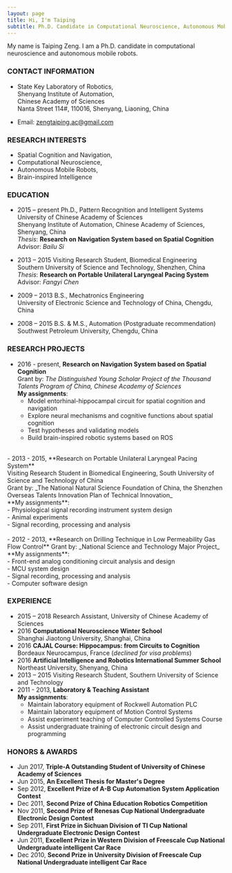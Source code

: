 ```yaml
---
layout: page
title: Hi, I'm Taiping
subtitle: Ph.D. Candidate in Computational Neuroscience, Autonomous Mobile Robots
---
```


My name is Taiping Zeng. I am a Ph.D. candidate in computational neuroscience and autonomous mobile robots. 

### CONTACT INFORMATION

- State Key Laboratory of Robotics, <br />
Shenyang Institute of Automation, <br />
Chinese Academy of Sciences <br />
Nanta Street 114#, 110016, Shenyang, Liaoning, China
<!--Mobile: +86 186 1719 6955-->
- Email: zengtaiping.ac@gmail.com

### RESEARCH INTERESTS
- Spatial Cognition and Navigation,
- Computational Neuroscience,
- Autonomous Mobile Robots,
- Brain-inspired Intelligence

### EDUCATION

- 2015 – present Ph.D., Pattern Recognition and Intelligent Systems <br />
University of Chinese Academy of Sciences <br >
Shenyang Institute of Automation, Chinese Academy of Sciences, Shenyang, China <br />
_Thesis_: **Research on Navigation System based on Spatial Cognition**  <br />
Advisor: _Bailu Si_ <br />

- 2013 – 2015 Visiting Research Student, Biomedical Engineering <br />
Southern University of Science and Technology, Shenzhen, China <br />
_Thesis_: **Research on Portable Unilateral Laryngeal Pacing System** <br />
Advisor: _Fangyi Chen_ <br />

- 2009 – 2013 B.S., Mechatronics Engineering <br />
University of Electronic Science and Technology of China, Chengdu, China<br />

- 2008 – 2015 B.S. & M.S., Automation (Postgraduate recommendation)<br /> 
Southwest Petroleum University, Chengdu, China <br />

### RESEARCH PROJECTS                                        
- 2016 - present, **Research on Navigation System based on Spatial Cognition** <br />
Grant by: _The Distinguished Young Scholar Project of the Thousand Talents Program of China, Chinese Academy of Sciences_ <br />
**My assignments**: <br />
	- Model entorhinal-hippocampal circuit for spatial cognition and navigation <br />
	- Explore neural mechanisms and cognitive functions about spatial cognition <br />
	- Test hypotheses and validating models <br />
	- Build brain-inspired robotic systems based on ROS <br />
<br />
- 2013 - 2015, **Research on Portable Unilateral Laryngeal Pacing System** <br />
Visiting Research Student in Biomedical Engineering, South University of Science and Technology of China <br />
Grant by: _The National Natural Science Foundation of China, the Shenzhen Overseas Talents Innovation Plan of Technical Innovation_ <br />
**My assignments**: <br />
	- Physiological signal recording instrument system design <br />
	- Animal experiments  <br />
	- Signal recording, processing and analysis <br />
<br />
- 2012 - 2013, **Research on Drilling Technique in Low Permeability Gas Flow Control**
Grant by: _National Science and Technology Major Project_<br />
**My assignments**: <br />
	- Front-end analog conditioning circuit analysis and design  <br />
	- MCU system design <br />
	- Signal recording, processing and analysis  <br />
	- Computer software design <br />

### EXPERIENCE
- 2015 – 2018 Research Assistant, University of Chinese Academy of Sciences <br />
- 2016 **Computational Neuroscience Winter School** <br />
Shanghai Jiaotong University, Shanghai, China <br />
- 2016 **CAJAL Course: Hippocampus: from Circuits to Cognition** <br />
Bordeaux Neurocampus, France (*declined for visa problems*)<br />
- 2016 **Artificial Intelligence and Robotics International Summer School** <br />
Northeast University, Shenyang, China <br />
- 2013 – 2015 Visiting Research Student, Southern University of Science and Technology <br />
- 2011 - 2013, **Laboratory & Teaching Assistant** <br />
**My assignments**: <br />
	+ Maintain laboratory equipment of Rockwell Automation PLC <br />
	+ Maintain laboratory equipment of Motion Control Systems <br />
	+ Assist experiment teaching of Computer Controlled Systems Course<br />
	+ Assist undergraduate training of electronic circuit design and programming


### HONORS & AWARDS
- Jun 2017, **Triple-A Outstanding Student of University of Chinese Academy of Sciences** <br />
- Jun 2015, **An Excellent Thesis for Master's Degree** <br />
- Sep 2012, **Excellent Prize of A-B Cup Automation System Application Contest** <br />
- Dec 2011, **Second Prize of China Education Robotics Competition** <br />
- Nov 2011, **Second Prize of Renesas Cup National Undergraduate Electronic Design Contest** <br />
- Sep 2011, **First Prize in Sichuan Division of TI Cup National Undergraduate Electronic Design Contest** <br /> 
- Jun 2011, **Excellent Prize in Western Division of Freescale Cup National Undergraduate intelligent Car Race** <br /> 
- Dec 2010, **Second Prize in University Division of Freescale Cup National Undergraduate intelligent Car Race**  <br />  


